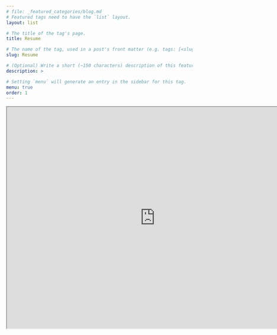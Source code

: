 ```yaml
---
# file: _featured_categories/blog.md
# Featured tags need to have the `list` layout.
layout: list

# The title of the tag's page.
title: Resume

# The name of the tag, used in a post's front matter (e.g. tags: [<slug>]).
slug: Resume

# (Optional) Write a short (~150 characters) description of this featured tag.
description: >

# Setting `menu` will generate an entry in the sidebar for this tag.
menu: true
order: 1
---
```


<iframe src="https://drive.google.com/file/d/1kP2z0142QO7gVdhIuWdeQu1WOqnaEgyw/preview" width="800" height="600"></iframe>
